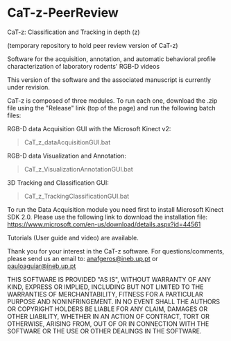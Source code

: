 # CaT-z-PeerReview
CaT-z: Classification and Tracking in depth (z)

(temporary repository to hold peer review version of CaT-z)


Software for the acquisition, annotation, and automatic behavioral profile characterization of laboratory rodents' RGB-D videos

This version of the software and the associated manuscript is currently under revision.

CaT-z is composed of three modules. To run each one, download the .zip file using the "Release" link (top of the page) and run the following batch files:

RGB-D data Acquisition GUI with the Microsoft Kinect v2:
> CaT_z_dataAcquisitionGUI.bat

RGB-D data Visualization and Annotation:
> CaT_z_VisualizationAnnotationGUI.bat

3D Tracking and Classification GUI:
> CaT_z_TrackingClassificationGUI.bat


To run the Data Acquisition module you need first to install Microsoft Kinect SDK 2.0. Please use the following link to download the installation file:
https://www.microsoft.com/en-us/download/details.aspx?id=44561

Tutorials (User guide and video) are available.

Thank you for your interest in the CaT-z software.
For questions/comments, please send us an email to:
anafgeros@ineb.up.pt or pauloaguiar@ineb.up.pt





THIS SOFTWARE IS PROVIDED "AS IS", WITHOUT WARRANTY OF ANY KIND, EXPRESS OR IMPLIED, INCLUDING BUT NOT LIMITED TO THE WARRANTIES OF MERCHANTABILITY, FITNESS FOR A PARTICULAR PURPOSE AND NONINFRINGEMENT. IN NO EVENT SHALL THE AUTHORS OR COPYRIGHT HOLDERS BE LIABLE FOR ANY CLAIM, DAMAGES OR OTHER LIABILITY, WHETHER IN AN ACTION OF CONTRACT, TORT OR OTHERWISE, ARISING FROM, OUT OF OR IN CONNECTION WITH THE SOFTWARE OR THE USE OR OTHER DEALINGS IN THE SOFTWARE.

